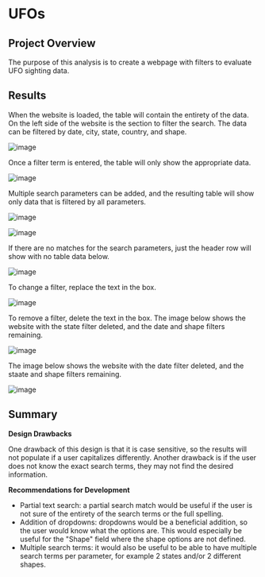 # UFOs
## Project Overview
The purpose of this analysis is to create a webpage with filters to evaluate UFO sighting data.

## Results
When the website is loaded, the table will contain the entirety of the data. On the left side of the website is the section to filter the search. The data can be filtered by date, city, state, country, and shape.

![image](https://github.com/MDHetrick/UFOs/blob/main/resources/website-unfiltered.png)

Once a filter term is entered, the table will only show the appropriate data. 

![image](https://github.com/MDHetrick/UFOs/blob/main/resources/filterA.png)

Multiple search parameters can be added, and the resulting table will show only data that is filtered by all parameters.

![image](https://github.com/MDHetrick/UFOs/blob/main/resources/filterAB.png)

![image](https://github.com/MDHetrick/UFOs/blob/main/resources/filterABC.png)

If there are no matches for the search parameters, just the header row will show with no table data below.

![image](https://github.com/MDHetrick/UFOs/blob/main/resources/filter_noMatches.png)

To change a filter, replace the text in the box.

![image](https://github.com/MDHetrick/UFOs/blob/main/resources/filterABC2.png)

To remove a filter, delete the text in the box.
The image below shows the website with the state filter deleted, and the date and shape filters remaining.

![image](https://github.com/MDHetrick/UFOs/blob/main/resources/filterAC.png)

The image below shows the website with the date filter deleted, and the staate and shape filters remaining.

![image](https://github.com/MDHetrick/UFOs/blob/main/resources/filterBC.png)

## Summary
**Design Drawbacks**

One drawback of this design is that it is case sensitive, so the results will not populate if a user capitalizes differently. Another drawback is if the user does not know the exact search terms, they may not find the desired information.

**Recommendations for Development**
- Partial text search: a partial search match would be useful if the user is not sure of the entirety of the search terms or the full spelling.
- Addition of dropdowns: dropdowns would be a beneficial addition, so the user would know what the options are. This would especially be useful for the "Shape" field where the shape options are not defined.
- Multiple search terms: it would also be useful to be able to have multiple search terms per parameter, for example 2 states and/or 2 different shapes.
